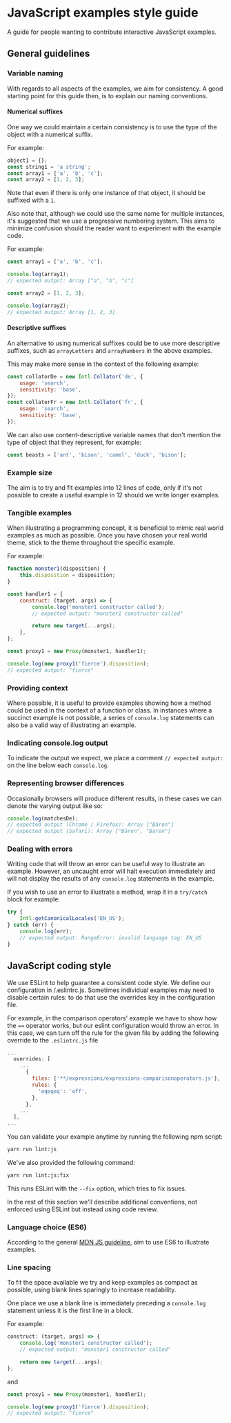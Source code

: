 # JavaScript examples style guide

A guide for people wanting to contribute interactive JavaScript examples.

## General guidelines

### Variable naming

With regards to all aspects of the examples, we aim for consistency. A good starting point for this guide then, is to explain our naming conventions.

#### Numerical suffixes

One way we could maintain a certain consistency is to use the type of the object with a numerical suffix.

For example:

```js
object1 = {};
const string1 = 'a string';
const array1 = ['a', 'b', 'c'];
const array2 = [1, 2, 3];
```

Note that even if there is only one instance of that object, it should be suffixed with a `1`.

Also note that, although we could use the same name for multiple instances, it's suggested that we use a progressive numbering system. This aims to minimize confusion should the reader want to experiment with the example code.

For example:

```js
const array1 = ['a', 'b', 'c'];

console.log(array1);
// expected output: Array ["a", "b", "c"]

const array2 = [1, 2, 3];

console.log(array2);
// expected output: Array [1, 2, 3]
```

#### Descriptive suffixes

An alternative to using numerical suffixes could be to use more descriptive suffixes, such as `arrayLetters` and `arrayNumbers` in the above examples.

This may make more sense in the context of the following example:

```js
const collatorDe = new Intl.Collator('de', {
    usage: 'search',
    sensitivity: 'base',
});
const collatorFr = new Intl.Collator('fr', {
    usage: 'search',
    sensitivity: 'base',
});
```

We can also use content-descriptive variable names that don't mention the type of object that they represent, for example:

```js
const beasts = ['ant', 'bison', 'camel', 'duck', 'bison'];
```

### Example size

The aim is to try and fit examples into 12 lines of code, only if it's not possible to create a useful example in 12 should we write longer examples.

### Tangible examples

When illustrating a programming concept, it is beneficial to mimic real world examples as much as possible. Once you have chosen your real world theme, stick to the theme throughout the specific example.

For example:

```js
function monster1(disposition) {
    this.disposition = disposition;
}

const handler1 = {
    construct: (target, args) => {
        console.log('monster1 constructor called');
        // expected output: "monster1 constructor called"

        return new target(...args);
    },
};

const proxy1 = new Proxy(monster1, handler1);

console.log(new proxy1('fierce').disposition);
// expected output: "fierce"
```

### Providing context

Where possible, it is useful to provide examples showing how a method could be used in the context of a function or class. In instances where a succinct example is not possible, a series of `console.log` statements can also be a valid way of illustrating an example.

### Indicating console.log output

To indicate the output we expect, we place a comment `// expected output:` on the line below each `console.log`.

### Representing browser differences

Occasionally browsers will produce different results, in these cases we can denote the varying output like so:

```js
console.log(matchesDe);
// expected output (Chrome / Firefox): Array ["Bären"]
// expected output (Safari): Array ["Bären", "Baren"]
```

### Dealing with errors

Writing code that will throw an error can be useful way to illustrate an example. However, an uncaught error will halt execution immediately and will not display the results of any `console.log` statements in the example.

If you wish to use an error to illustrate a method, wrap it in a `try/catch` block for example:

```js
try {
    Intl.getCanonicalLocales('EN_US');
} catch (err) {
    console.log(err);
    // expected output: RangeError: invalid language tag: EN_US
}
```

## JavaScript coding style

We use ESLint to help guarantee a consistent code style. We define our configuration in /.eslintrc.js. Sometimes individual examples may need to disable certain rules: to do that use the overrides key in the configuration file.

For example, in the comparison operators' example we have to show how the `==` operator works, but our eslint configuration would throw an error. In this case, we can turn off the rule for the given file by adding the following override to the `.eslintrc.js` file

```js
...
  overrides: [
    ...
      {
        files: ['**/expressions/expressions-comparisonoperators.js'],
        rules: {
          'eqeqeq': 'off',
        },
      },
    ...
  ],
...
```

You can validate your example anytime by running the following npm script:

```sh
yarn run lint:js
```

We've also provided the following command:

```sh
yarn run lint:js:fix
```

This runs ESLint with the `--fix` option, which tries to fix issues.

In the rest of this section we'll describe additional conventions, not enforced using ESLint but instead using code review.

### Language choice (ES6)

According to the general [MDN JS guideline](https://developer.mozilla.org/en-US/docs/MDN/Contribute/Guidelines/Code_guidelines/JavaScript#Use_ES6_features), aim to use ES6 to illustrate examples.

### Line spacing

To fit the space available we try and keep examples as compact as possible, using blank lines sparingly to increase readability.

One place we use a blank line is immediately preceding a `console.log` statement unless it is the first line in a block.

For example:

```js
construct: (target, args) => {
    console.log('monster1 constructor called');
    // expected output: "monster1 constructor called"

    return new target(...args);
};
```

and

```js
const proxy1 = new Proxy(monster1, handler1);

console.log(new proxy1('fierce').disposition);
// expected output: "fierce"
```
